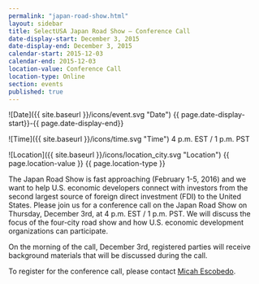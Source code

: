 ```yaml
---
permalink: "japan-road-show.html"
layout: sidebar
title: SelectUSA Japan Road Show – Conference Call
date-display-start: December 3, 2015
date-display-end: December 3, 2015
calendar-start: 2015-12-03
calendar-end: 2015-12-03
location-value: Conference Call
location-type: Online
section: events
published: true
---
```


![Date]({{ site.baseurl }}/icons/event.svg "Date") {{ page.date-display-start}}-{{ page.date-display-end}}

![Time]({{ site.baseurl }}/icons/time.svg "Time") 4 p.m. EST / 1 p.m. PST

![Location]({{ site.baseurl }}/icons/location_city.svg "Location") {{ page.location-value }} {{ page.location-type }}

The Japan Road Show is fast approaching (February 1-5, 2016) and we want to help U.S. economic developers connect with investors from the second largest source of foreign direct investment (FDI) to the United States. Please join us for a conference call on the Japan Road Show on Thursday, December 3rd, at 4 p.m. EST / 1 p.m. PST. We will discuss the focus of the four-city road show and how U.S. economic development organizations can participate.
 
On the morning of the call, December 3rd, registered parties will receive background materials that will be discussed during the call.

To register for the conference call, please contact [Micah Escobedo](micah.escobedo@trade.gov).
